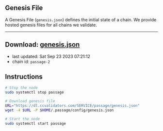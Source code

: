 ## Genesis File
A Genesis File (`genesis.json`) defines the initial state of a chain. We provide hosted genesis files for all chains we validate.

---
**Download: [genesis.json](https://dl.ccvalidators.com/SERVICE/passage/genesis.json)**
---

- last updated: Sat Sep 23 2023 07:21:12
- chain id: `passage-2`

## Instructions
```sh
# Stop the node
sudo systemctl stop passage

# Download genesis file
URL="https://dl.ccvalidators.com/SERVICE/passage/genesis.json"
wget -4 $URL -P $HOME/.passage/config/genesis.json

# Start the node
sudo systemctl start passage
```
